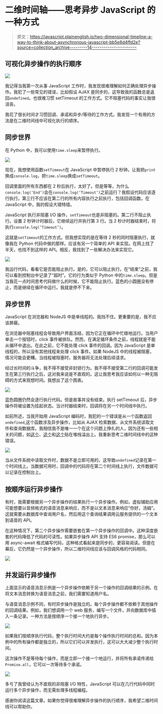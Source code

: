 # 二维时间轴——思考异步 JavaScript 的一种方式

> 原文：<https://javascript.plainenglish.io/two-dimensional-timeline-a-way-to-think-about-asynchronous-javascript-bb5e8d4ffd2e?source=collection_archive---------14----------------------->

## 可视化异步操作的执行顺序

![](img/9cf206b7fb3a4b882c5277ea9be06715.png)

我记得当我第一次从事 JavaScript 工作时，我发现很难理解如何正确处理异步操作。我犯了一些常见的错误，比如假设 AJAX 是同步的，这导致我的函数总是返回`undefined`。也很难习惯 setTimeout 的工作方式。它不阻塞代码的事实让我很沮丧。

我花了很长时间才习惯回调、承诺和异步/等待的工作方式。我发现一个有用的方法是在二维时间线中可视化执行的顺序。

## **同步世界**

在 Python 中，我可以使用`time.sleep`来暂停执行。

![](img/fcc9f645a199eacc8f65540bd2c4df74.png)

现在，我想使用函数`setTimeout`在 JavaScript 中暂停执行 2 秒钟。让我把`print`换成`console.log`，把`time.sleep`换成`setTimeout`。

回调里面的所有东西都在 2 秒后执行，太好了。但是等等，为什么`console.log(‘End’)`会在`console.log(‘Timeout’)`之前运行？我假设代码应该逐行执行。第三行不应该在第二行的所有内容执行之前执行，包括回调函数。在 JavaScript 中，我的假设大错特错。

JavaScript 执行非阻塞 I/O 操作，`setTimeout`也是非阻塞的。第二行不阻止执行。设置 2 秒钟计时器后，它继续运行并执行第 3 行。当 2 秒计时器结束时，将执行`console.log(‘Timeout’)`。

这就是`setTimeout`的工作方式。但我想实现的是在等待 2 秒的同时阻塞执行，就像我在 Python 代码中做的那样。应该有另一个简单的 API 来实现。在网上找了半天，也找不到这样的 API。相反，我找到了一些解决办法来实现它。

![](img/d58e6dcd85a31423b0ffac5c5ab1fd21.png)

我运行代码，看看它是否能阻止执行。是的，它可以阻止执行。在“结束”之前，我可以看到控制台中记录了“超时”。它的行为类似于 Python 中的`time.sleep`。但是当我花一点时间思考代码做什么的时候，它不能阻止执行。蓝色的小圆圈没有停止，而是继续在循环中运行。我就是停不下来。

## 异步世界

JavaScript 在浏览器和 NodeJS 中是单线程的。我挡不住。更重要的是，我不应该屏蔽。

在浏览器中阻塞线程会导致用户界面冻结，因为它正在循环中忙碌地运行。当用户单击一个按钮时，click 事件被排队。然而，在满足循环条件之前，线程就是不能从循环中退出。在此之前，它不能处理 click 事件的回调。因为 JavaScript 是单线程的，所以没有其他线程来处理 click 事件。如果 NodeJS 中的线程被阻塞，情况可能会更糟。当线程被阻塞时，服务器将无法处理后续请求。

经过长时间的斗争，我不得不接受非封锁行为。我不得不接受第二行的回调可能发生在第三行执行之后，这对我来说是不直观的。这让我思考我应该如何以一种无阻碍的方式来观想时间。我想出了这个图表。

![](img/1bd413260bfeec7d43aad8d3f928b09b.png)

蓝色圆圈仍然会逐行执行代码。但是故事并没有结束。执行 setTimeout 后，异步操作将被设置为挂起状态。当计时器结束时，回调将在另一个时间线中执行。

如前所述，当我开始用 JavaScript 编码时，我犯的一个错误是从一个函数返回`undefined`,这个函数涉及异步操作，比如从 AJAX 检索数据、从文件系统读取文件和查询数据库。我相信我不是唯一一个在这个问题上挣扎的人，因为还有一些相关的问题，如[这个](https://stackoverflow.com/questions/10058814/get-data-from-fs-readfile)、[这个](https://stackoverflow.com/questions/33657338/json-ajax-returns-undefined)和[这个](https://stackoverflow.com/questions/30428009/mongodb-find-returns-undefined-node-js)贴在堆栈溢出上。我重新思考二维时间线中的这种错误。

![](img/b2ec543699bae4b300e8ae974a767805.png)

当从文件系统中读取文件时，数据不是立即可用的，这导致`undefined`记录在第一个时间线上。当数据可用时，回调中的代码将在第二个时间线上执行，文件数据可以记录在控制台上。

## 按顺序运行异步操作

有时，我需要根据另一个异步操作的结果执行一个异步操作。例如，虚拟辅助应用可能想要以音频格式的语音消息来响应，而不是以文本消息来响应“你好，汤姆”。这就需要从数据库中查询用户名，然后用这个查询结果调用云服务提供的一个文本到语音的 API。

在这种情况下，第二个异步操作需要嵌套在第一个异步操作的回调中。这种深度嵌套的代码降低了代码的可读性。如果异步操作 API 支持 ES6 promise，那么可以用 async-await 格式编写代码，这种格式看起来是同步的，更容易阅读。但是在幕后，它仍然是一个异步操作，所以二维时间线应该与回调风格的代码相同。

![](img/6afb5b953700a9c628dc53a3faf21e1c.png)

## 并发运行异步操作

上面显示的语音消息示例是一个异步操作依赖于另一个操作的回调结果的示例。在将文本消息转换为语音消息之前，我们需要知道用户名。

与语音消息示例不同，有时异步操作是独立的。每个异步操作都不依赖于其他操作的回调结果。例如，我们想调用一个 web 服务，编写一个文件，并向数据库中插入一条记录。一种方法是按顺序一个接一个地执行异步。

![](img/a3a4ab837cee6a96a1e7e7d772815db0.png)

如果我们按顺序执行代码，整个执行时间大约是每个操作执行时间的总和。因为本例中的所有操作都是独立的，所以它们可以并发执行，这可以大大减少整个执行时间。

这次操作不是等待每个操作，而是立即一个接一个地运行，并将所有承诺传递给`Promise.all`，它可以一次等待多个承诺。

![](img/b95dd2696e72184707caf546d2a673c2.png)

多亏了我曾经认为不直观的非阻塞 I/O 特性，JavaScript 可以在几行代码中同时运行多个异步操作，而无需处理多线程编程。

感谢你阅读这篇文章。如果你觉得很难理解异步操作的执行顺序，我希望二维时间线可以帮助你。